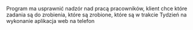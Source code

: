 Program ma usprawnić nadzór nad pracą pracowników, klient chce które zadania są do zrobienia, które są zrobione, które są w trakcie
Tydzień na wykonanie
aplikacja web na telefon
